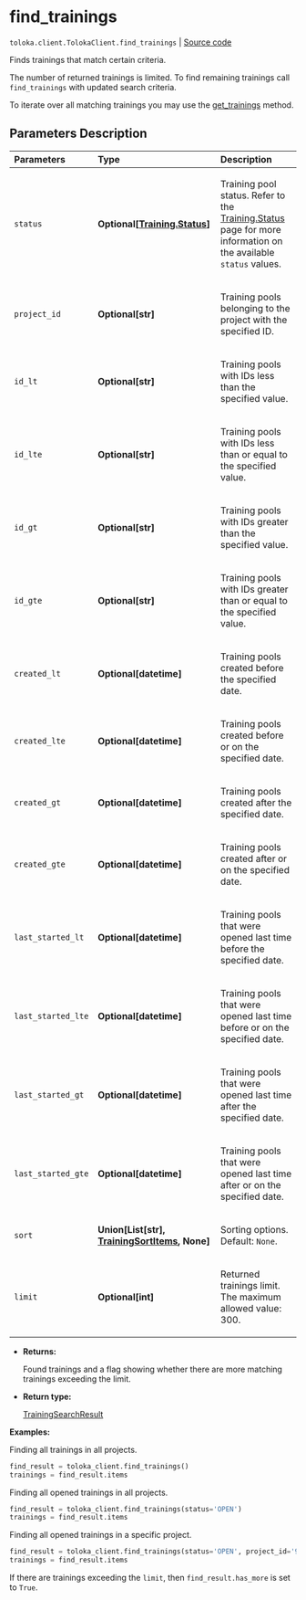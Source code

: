 # find_trainings
`toloka.client.TolokaClient.find_trainings` | [Source code](https://github.com/Toloka/toloka-kit/blob/v1.2.2/src/client/__init__.py#L2060)

Finds trainings that match certain criteria.


The number of returned trainings is limited. To find remaining trainings call `find_trainings` with updated search criteria.

To iterate over all matching trainings you may use the [get_trainings](toloka.client.TolokaClient.get_trainings.md) method.

## Parameters Description

| Parameters | Type | Description |
| :----------| :----| :-----------|
`status`|**Optional\[[Training.Status](toloka.client.training.Training.Status.md)\]**|<p>Training pool status. Refer to the [Training.Status](toloka.client.training.Training.Status.md) page for more information on the available `status` values.</p>
`project_id`|**Optional\[str\]**|<p>Training pools belonging to the project with the specified ID.</p>
`id_lt`|**Optional\[str\]**|<p>Training pools with IDs less than the specified value.</p>
`id_lte`|**Optional\[str\]**|<p>Training pools with IDs less than or equal to the specified value.</p>
`id_gt`|**Optional\[str\]**|<p>Training pools with IDs greater than the specified value.</p>
`id_gte`|**Optional\[str\]**|<p>Training pools with IDs greater than or equal to the specified value.</p>
`created_lt`|**Optional\[datetime\]**|<p>Training pools created before the specified date.</p>
`created_lte`|**Optional\[datetime\]**|<p>Training pools created before or on the specified date.</p>
`created_gt`|**Optional\[datetime\]**|<p>Training pools created after the specified date.</p>
`created_gte`|**Optional\[datetime\]**|<p>Training pools created after or on the specified date.</p>
`last_started_lt`|**Optional\[datetime\]**|<p>Training pools that were opened last time before the specified date.</p>
`last_started_lte`|**Optional\[datetime\]**|<p>Training pools that were opened last time before or on the specified date.</p>
`last_started_gt`|**Optional\[datetime\]**|<p>Training pools that were opened last time after the specified date.</p>
`last_started_gte`|**Optional\[datetime\]**|<p>Training pools that were opened last time after or on the specified date.</p>
`sort`|**Union\[List\[str\], [TrainingSortItems](toloka.client.search_requests.TrainingSortItems.md), None\]**|<p>Sorting options. Default: `None`.</p>
`limit`|**Optional\[int\]**|<p>Returned trainings limit. The maximum allowed value: 300.</p>

* **Returns:**

  Found trainings and a flag showing whether there are more matching trainings exceeding the limit.

* **Return type:**

  [TrainingSearchResult](toloka.client.search_results.TrainingSearchResult.md)

**Examples:**

Finding all trainings in all projects.

```python
find_result = toloka_client.find_trainings()
trainings = find_result.items
```

Finding all opened trainings in all projects.

```python
find_result = toloka_client.find_trainings(status='OPEN')
trainings = find_result.items
```

Finding all opened trainings in a specific project.

```python
find_result = toloka_client.find_trainings(status='OPEN', project_id='92694')
trainings = find_result.items
```

If there are trainings exceeding the `limit`, then `find_result.has_more` is set to `True`.
